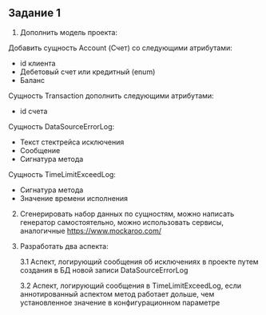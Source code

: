 ## Задание 1
1. Дополнить модель проекта:

Добавить сущность Account (Счет) со следующими атрибутами:

- id клиента
- Дебетовый счет или кредитный (enum)
- Баланс

Сущность Transaction дополнить следующими атрибутами:

- id счета

Cущность DataSourceErrorLog:

- Текст стектрейса исключения
- Сообщение
- Сигнатура метода

Сущность TimeLimitExceedLog:

- Сигнатура метода
- Значение времени исполнения

2. Сгенерировать набор данных по сущностям, можно написать генератор самостоятельно, можно использовать сервисы, аналогичные https://www.mockaroo.com/

3. Разработать два аспекта:
   
   3.1 Аспект, логирующий сообщения об исключениях в проекте путем создания в БД новой записи DataSourceErrorLog
   
   3.2 Аспект, логирующий сообщения в TimeLimitExceedLog, если аннотированный аспектом метод работает дольше, чем установленное значение в конфигурационном параметре
